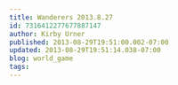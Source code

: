 ```yaml
---
title: Wanderers 2013.8.27
id: 7316412277677887147
author: Kirby Urner
published: 2013-08-29T19:51:00.002-07:00
updated: 2013-08-29T19:51:14.038-07:00
blog: world_game
tags: 
---
```


